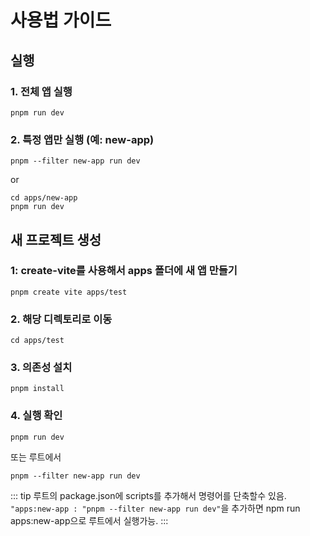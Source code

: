 # 사용법 가이드

## 실행
### 1. 전체 앱 실행

```shell
pnpm run dev
```

### 2. 특정 앱만 실행 (예: new-app)

```shell
pnpm --filter new-app run dev
```

or

```shell
cd apps/new-app
pnpm run dev
```

## 새 프로젝트 생성

### 1: create-vite를 사용해서 apps 폴더에 새 앱 만들기
```shell
pnpm create vite apps/test
```

### 2. 해당 디렉토리로 이동
```shell
cd apps/test
```

### 3. 의존성 설치
```shell
pnpm install
```

### 4. 실행 확인
```shell
pnpm run dev
```
또는 루트에서
```shell
pnpm --filter new-app run dev
```

::: tip
루트의 package.json에 scripts를 추가해서 명령어를 단축할수 있음. 
`"apps:new-app : "pnpm --filter new-app run dev"`을 추가하면 
npm run  apps:new-app으로 루트에서 실행가능.
:::
